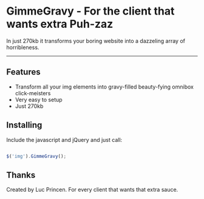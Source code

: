 GimmeGravy - For the client that wants extra Puh-zaz
===========================

In just 270kb it transforms your boring website into a dazzeling array of horribleness.

---

## Features

* Transform all your img elements into gravy-filled beauty-fying omnibox click-meisters
* Very easy to setup
* Just 270kb


## Installing

Include the javascript and jQuery and just call:


```javascript

$('img').GimmeGravy();

```

## Thanks

Created by Luc Princen. For every client that wants that extra sauce.

